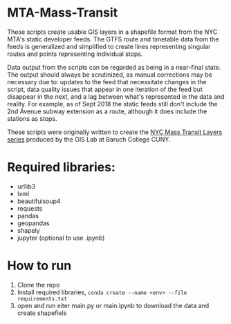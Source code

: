 # MTA-Mass-Transit

These scripts create usable GIS layers in a shapefile format from the NYC MTA's static developer feeds. The GTFS route and timetable data from the feeds is generalized and simplified to create lines representing singular routes and points representing individual stops.

Data output from the scripts can be regarded as being in a near-final state. The output should always be scrutinized, as manual corrections may be necessary due to: updates to the feed that necessitate changes in the script, data quality issues that appear in one iteration of the feed but disappear in the next, and a lag between what's represented in the data and reality. For example, as of Sept 2018 the static feeds still don't include the 2nd Avenue subway extension as a route, although it does include the stations as stops.

These scripts were originally written to create the [NYC Mass Transit Layers series](https://www.baruch.cuny.edu/confluence/display/geoportal/NYC+Mass+Transit+Spatial+Layers) produced by the GIS Lab at Baruch College CUNY.

# Required libraries:

- urllib3
- lxml
- beautifulsoup4
- requests
- pandas
- geopandas
- shapely
- jupyter (optional to use .ipynb)

# How to run

1. Clone the repo
2. Install required libraries, `conda create --name <env> --file requirements.txt`
3. open and run eiter main.py or main.ipynb to download the data and create shapefiels
